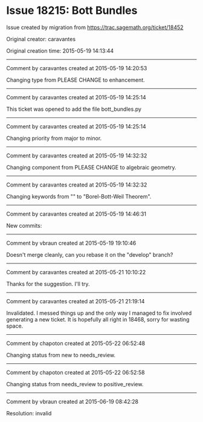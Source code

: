 # Issue 18215: Bott Bundles

Issue created by migration from https://trac.sagemath.org/ticket/18452

Original creator: caravantes

Original creation time: 2015-05-19 14:13:44




---

Comment by caravantes created at 2015-05-19 14:20:53

Changing type from PLEASE CHANGE to enhancement.


---

Comment by caravantes created at 2015-05-19 14:25:14

This ticket was opened to add the file bott_bundles.py


---

Comment by caravantes created at 2015-05-19 14:25:14

Changing priority from major to minor.


---

Comment by caravantes created at 2015-05-19 14:32:32

Changing component from PLEASE CHANGE to algebraic geometry.


---

Comment by caravantes created at 2015-05-19 14:32:32

Changing keywords from "" to "Borel-Bott-Weil Theorem".


---

Comment by caravantes created at 2015-05-19 14:46:31

New commits:


---

Comment by vbraun created at 2015-05-19 19:10:46

Doesn't merge cleanly, can you rebase it on the "develop" branch?


---

Comment by caravantes created at 2015-05-21 10:10:22

Thanks for the suggestion. I'll try.


---

Comment by caravantes created at 2015-05-21 21:19:14

Invalidated. I messed things up and the only way I managed to fix involved generating a new ticket. It is hopefully all right in 18468, sorry for wasting space.


---

Comment by chapoton created at 2015-05-22 06:52:48

Changing status from new to needs_review.


---

Comment by chapoton created at 2015-05-22 06:52:58

Changing status from needs_review to positive_review.


---

Comment by vbraun created at 2015-06-19 08:42:28

Resolution: invalid
